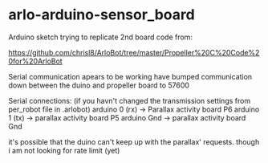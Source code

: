# arlo-arduino-sensor_board

Arduino sketch trying to replicate 
2nd board code from:

https://github.com/chrisl8/ArloBot/tree/master/Propeller%20C%20Code%20for%20ArloBot

Serial communication apears to be working
have bumped communication down between the duino and propeller board to 57600

Serial connections:
(if you havn't changed the transmission settings from per_robot file in .arlobot)
arduino 0 (rx) -> Parallax activity board P6
arduino 1 (tx) -> parallax activity board P5
arduino Gnd -> parallax activity board Gnd

it's possible that the duino can't keep up with the parallax' requests.
though i am not looking for rate limit (yet)
